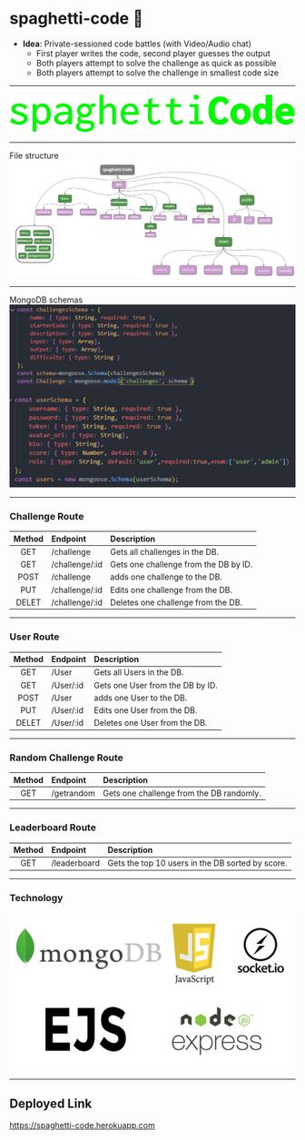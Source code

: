 # spaghetti-code 🍝

- **Idea**: Private-sessioned code battles (with Video/Audio chat)
  - First player writes the code, second player guesses the output
  - Both players attempt to solve the challenge as quick as possible
  - Both players attempt to solve the challenge in smallest code size

---
  
![spaghettiCode](./assets/spaghetti-code-05.png)

---

File structure
![file structure](./assets/fs.jpg)

---

MongoDB schemas
![schemas](./assets/schemas.jpg)

---
### Challenge Route

| Method | Endpoint | Description  |
| :---: | :--- | :--- |
| GET | /challenge | Gets all challenges in the DB. |
| GET | /challenge/:id | Gets one challenge from the DB by ID. |
| POST | /challenge | adds one challenge to the DB. |
| PUT | /challenge/:id| Edits one challenge from the DB. |
| DELET | /challenge/:id| Deletes one challenge from the DB. |

---

### User Route

| Method | Endpoint | Description  |
| :---: | :--- | :--- |
| GET | /User | Gets all Users in the DB. |
| GET | /User/:id | Gets one User from the DB by ID. |
| POST | /User | adds one User to the DB. |
| PUT | /User/:id| Edits one User from the DB. |
| DELET | /User/:id| Deletes one User from the DB. |

---

### Random Challenge Route

| Method | Endpoint | Description  |
| :---: | :--- | :--- |
| GET | /getrandom | Gets one challenge from the DB randomly. |

---

### Leaderboard Route

| Method | Endpoint | Description  |
| :---: | :--- | :--- |
| GET | /leaderboard | Gets the top 10 users in the DB sorted by score. |

---


### Technology

![tech](./assets/tech.jpg)

---

## Deployed Link


https://spaghetti-code.herokuapp.com
